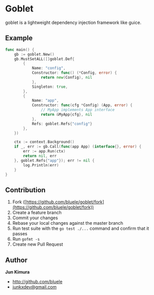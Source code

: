 # Goblet

goblet is a lightweight dependency injection framework like guice.

## Example

```go
func main() {
    gb := goblet.New()
    gb.MustSetALL([]goblet.Def{
        {
            Name: "config",
            Constructor: func() (*Config, error) {
                return new(Config), nil
            },
            Singleton: true,
        },
        {
            Name: "app",
            Constructor: func(cfg *Config) (App, error) {
                // MyApp implements App interface
                return &MyApp{cfg}, nil
            },
            Refs: goblet.Refs{"config"}
        },
    })

    ctx := context.Background()
    if _, err := gb.Call(func(app App) (interface{}, error) {
        err := app.Run(ctx)
        return nil, err
    }, goblet.Refs{"app"}); err != nil {
        log.Println(err)
    }
}
```

## Contribution

1. Fork ([https://github.com/bluele/goblet/fork](https://github.com/bluele/goblet/fork))
1. Create a feature branch
1. Commit your changes
1. Rebase your local changes against the master branch
1. Run test suite with the `go test ./...` command and confirm that it passes
1. Run `gofmt -s`
1. Create new Pull Request

## Author

**Jun Kimura**

* <http://github.com/bluele>
* <junkxdev@gmail.com>

